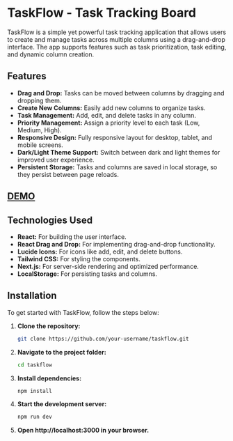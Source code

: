 # TaskFlow - Task Tracking Board

TaskFlow is a simple yet powerful task tracking application that allows users to create and manage tasks across multiple columns using a drag-and-drop interface. The app supports features such as task prioritization, task editing, and dynamic column creation.

## Features
- **Drag and Drop:** Tasks can be moved between columns by dragging and dropping them.
- **Create New Columns:** Easily add new columns to organize tasks.
- **Task Management:** Add, edit, and delete tasks in any column.
- **Priority Management:** Assign a priority level to each task (Low, Medium, High).
- **Responsive Design:** Fully responsive layout for desktop, tablet, and mobile screens.
- **Dark/Light Theme Support:** Switch between dark and light themes for improved user experience.
- **Persistent Storage:** Tasks and columns are saved in local storage, so they persist between page reloads.

## [DEMO](https://task-flow-chi-liard.vercel.app/)

## Technologies Used
- **React:** For building the user interface.
- **React Drag and Drop:** For implementing drag-and-drop functionality.
- **Lucide Icons:** For icons like add, edit, and delete buttons.
- **Tailwind CSS:** For styling the components.
- **Next.js:** For server-side rendering and optimized performance.
- **LocalStorage:** For persisting tasks and columns.

## Installation

To get started with TaskFlow, follow the steps below:

1. **Clone the repository:**
   ```bash
   git clone https://github.com/your-username/taskflow.git

2. **Navigate to the project folder:**
   ```bash
   cd taskflow

3. **Install dependencies:**
   ```bash
   npm install

4. **Start the development server:**
   ```bash
   npm run dev

5. **Open http://localhost:3000 in your browser.**
